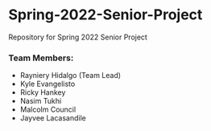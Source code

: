 # Spring-2022-Senior-Project
Repository for Spring 2022 Senior Project

### Team Members:
* Rayniery Hidalgo (Team Lead)
* Kyle Evangelisto
* Ricky Hankey
* Nasim Tukhi
* Malcolm Council
* Jayvee Lacasandile
